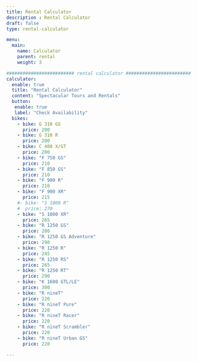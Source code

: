 ```yaml
---
title: Rental Calculator
description : Rental Calculator
draft: false
type: rental-calculator

menu:
  main:
    name: Calculator
    parent: rental
    weight: 3

######################### rental calculator ########################
calculator:
  enable: true
  title: "Rental Calculator"
  content: "Spectacular Tours and Rentals"
  button:
   enable: true
   label: "Check Availability"
  bikes: 
    - bike: G 310 GS
      price: 200
    - bike: G 310 R
      price: 200
    - bike: C 400 X/GT
      price: 200
    - bike: "F 750 GS"
      price: 210
    - bike: "F 850 GS"
      price: 210
    - bike: "F 900 R"
      price: 210
    - bike: "F 900 XR"
      price: 215
    #- bike: "S 1000 R"
    #  price: 270
    - bike: "S 1000 XR"
      price: 265
    - bike: "R 1250 GS"
      price: 280
    - bike: "R 1250 GS Adventure"
      price: 290
    - bike: "R 1250 R"
      price: 245
    - bike: "R 1250 RS"
      price: 265
    - bike: "R 1250 RT"
      price: 290
    - bike: "K 1600 GTL/LE"
      price: 300
    - bike: "R nineT"
      price: 220
    - bike: "R nineT Pure"
      price: 220
    - bike: "R nineT Racer"
      price: 220
    - bike: "R nineT Scrambler"
      price: 220
    - bike: "R nineT Urban GS"
      price: 220

---
```

